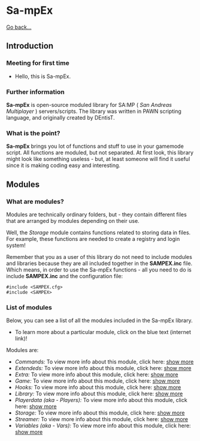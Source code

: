 # Sa-mpEx

[Go back...](https://github.com/Sa-mpEx/Sa-mpEx-Includes)

## Introduction

### Meeting for first time

- Hello, this is Sa-mpEx.

### Further information

**Sa-mpEx** is open-source moduled library for SA:MP ( *San Andreas Multiplayer* ) servers/scripts. The library was written in PAWN scripting language, and originally created by DEntisT.

### What is the point?

**Sa-mpEx** brings you lot of functions and stuff to use in your gamemode script. All functions are moduled, but not separated. At first look, this library might look like something useless - but, at least someone will find it useful since it is making coding easy and interesting.

## Modules

### What are modules?

Modules are technically ordinary folders, but - they contain different files that are arranged by modules depending on their use.

Well, the *Storage* module contains functions related to storing data in files. For example, these functions are needed to create a registry and login system!

Remember that you as a user of this library do not need to include modules and libraries because they are all included together in the **SAMPEX.inc** file. Which means, in order to use the Sa-mpEx functions - all you need to do is include **SAMPEX.inc** and the configuration file:

```pawn
#include <SAMPEX.cfg>
#include <SAMPEX>
```

### List of modules

Below, you can see a list of all the modules included in the Sa-mpEx library.
- To learn more about a particular module, click on the blue text (internet link)!

Modules are:

- *Commands:* To view more info about this module, click here: [show more](SAMPEX/SAMPEX_Commands/s_commands_module.md)
- *Extendeds:* To view more info about this module, click here: [show more](SAMPEX/SAMPEX_Extendeds/s_extendeds_module.md)
- *Extra:* To view more info about this module, click here: [show more](SAMPEX/SAMPEX_Extra/s_extra_module.md)
- *Game:* To view more info about this module, click here: [show more](SAMPEX/SAMPEX_Game/s_game_module.md)
- *Hooks:* To view more info about this module, click here: [show more](SAMPEX/SAMPEX_Hooks/s_hooks_module.md)
- *Library:* To view more info about this module, click here: [show more](SAMPEX/SAMPEX_Library/s_library_module.md)
- *Playerdata (aka - Players):* To view more info about this module, click here: [show more](SAMPEX/SAMPEX_Playerdata/s_playerdata_module.md)
- *Storage:* To view more info about this module, click here: [show more](SAMPEX/SAMPEX_Storage/s_storage_module.md)
- *Streamer:* To view more info about this module, click here: [show more](SAMPEX/SAMPEX_Streamer/s_streamer_module.md)
- *Variables (aka - Vars):* To view more info about this module, click here: [show more](SAMPEX/SAMPEX_Variables/s_variables_module.md)